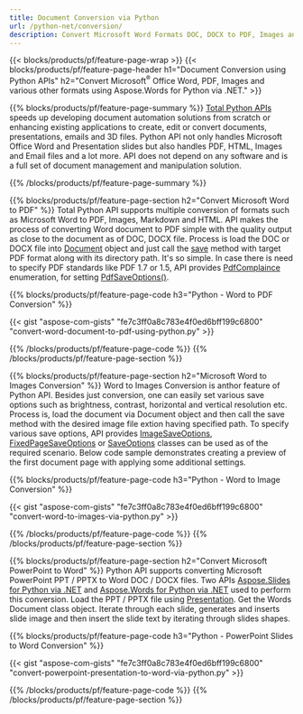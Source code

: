 ```yaml
---
title: Document Conversion via Python 
url: /python-net/conversion/
description: Convert Microsoft Word Formats DOC, DOCX to PDF, Images and more as well as Presentation Slides, Email Messages and 3D Images just few lines of Python code.
---
```


{{< blocks/products/pf/feature-page-wrap >}}
{{< blocks/products/pf/feature-page-header h1="Document Conversion using Python APIs" h2="Convert Microsoft<sup>&reg;</sup> Office Word, PDF, Images and various other formats using Aspose.Words for Python via .NET." >}}

{{% blocks/products/pf/feature-page-summary %}}
[Total Python APIs](https://products.aspose.com/total/python-net/) speeds up developing document automation solutions from scratch or enhancing existing applications to create, edit or convert documents, presentations, emails and 3D files. Python API not only handles Microsoft Office Word and Presentation slides but also handles PDF, HTML, Images and Email files and a lot more. API does not depend on any software and is a full set of document management and manipulation solution.

{{% /blocks/products/pf/feature-page-summary  %}}

{{% blocks/products/pf/feature-page-section  h2="Convert Microsoft Word to PDF" %}}
Total Python API supports multiple conversion of formats such as Microsoft Word to PDF, Images, Markdown and HTML. API makes the process of converting Word document to PDF simple with the quality output as close to the document as of DOC, DOCX file. Process is load the DOC or DOCX file into [Document](https://reference.aspose.com/words/python-net/aspose.words/document/) object and just call the [save](https://reference.aspose.com/words/python-net/aspose.words/document/save/) method with target PDF format along with its directory path. It's so simple. In case there is need to specify PDF standards like PDF 1.7 or 1.5, API provides [PdfComplaince](https://reference.aspose.com/words/python-net/aspose.words.saving/pdfcompliance/) enumeration, for setting [PdfSaveOptions()](https://reference.aspose.com/words/python-net/aspose.words.saving/pdfsaveoptions/). 

{{% blocks/products/pf/feature-page-code h3="Python - Word to PDF Conversion" %}}

{{< gist "aspose-com-gists" "fe7c3ff0a8c783e4f0ed6bff199c6800" "convert-word-document-to-pdf-using-python.py" >}}

{{% /blocks/products/pf/feature-page-code  %}}
{{% /blocks/products/pf/feature-page-section %}}

{{% blocks/products/pf/feature-page-section  h2="Microsoft Word to Images Conversion" %}}
Word to Images Conversion is anthor feature of Python API. Besides just conversion, one can easily set various save options such as brightness, contrast,  horizontal and vertical resolution etc. Process is, load the document via Document object and then call the save method with the desired image file extion having specified path. To specify various save options, API provides  [ImageSaveOptions](https://reference.aspose.com/words/python-net/aspose.words.saving/imagesaveoptions/), [FixedPageSaveOptions](https://reference.aspose.com/words/python-net/aspose.words.saving/fixedpagesaveoptions/) or [SaveOptions](https://reference.aspose.com/words/python-net/aspose.words.saving/saveoptions/) classes can be used as of the required scenario. Below code sample demonstrates creating a preview of the first document page with applying some additional settings.

{{% blocks/products/pf/feature-page-code h3="Python - Word to Image Conversion" %}}

{{< gist "aspose-com-gists" "fe7c3ff0a8c783e4f0ed6bff199c6800" "convert-word-to-images-via-python.py" >}}

{{% /blocks/products/pf/feature-page-code  %}}
{{% /blocks/products/pf/feature-page-section %}}

{{% blocks/products/pf/feature-page-section  h2="Convert Microsoft PowerPoint to Word" %}}
Python API supports converting Microsoft PowerPoint PPT / PPTX to Word DOC / DOCX files. Two APIs [Aspose.Slides for Python via .NET](https://products.aspose.com/slides/python-net/) and [Aspose.Words for Python via .NET](https://products.aspose.com/words/python-net/) used to perform this conversion. Load the PPT / PPTX file using [Presentation](https://reference.aspose.com/slides/python-net/aspose.slides/presentation/). Get the Words Document class object. Iterate through each slide, generates and inserts slide image and then insert the slide text by iterating through slides shapes.

{{% blocks/products/pf/feature-page-code h3="Python - PowerPoint Slides to Word Conversion" %}}

{{< gist "aspose-com-gists" "fe7c3ff0a8c783e4f0ed6bff199c6800" "convert-powerpoint-presentation-to-word-via-python.py" >}}


{{% /blocks/products/pf/feature-page-code  %}}
{{% /blocks/products/pf/feature-page-section %}}